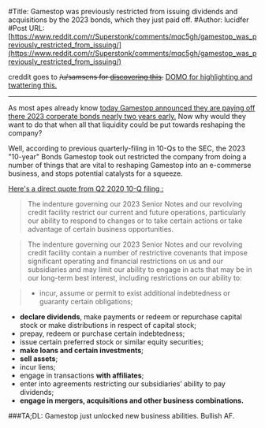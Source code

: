 #Title: Gamestop was previously restricted from issuing dividends and acquisitions by the 2023 bonds, which they just paid off.
#Author: lucidfer
#Post URL: [https://www.reddit.com/r/Superstonk/comments/mqc5gh/gamestop_was_previously_restricted_from_issuing/](https://www.reddit.com/r/Superstonk/comments/mqc5gh/gamestop_was_previously_restricted_from_issuing/)


creddit goes to ~~/u/samsens for [discovering this](https://www.reddit.com/r/Superstonk/comments/mqaxlh/holy_shit/).~~ [DOMO for highlighting and twattering this.](https://twitter.com/DOMOCAPITAL/status/1382064324248735744?ref_src=twsrc%5Egoogle%7Ctwcamp%5Eserp%7Ctwgr%5Etweet)

___

As most apes already know [today Gamestop announced they are paying off there 2023 corperate bonds nearly two years early.](https://news.gamestop.com/news-releases/news-release-details/gamestop-announces-voluntary-early-redemption-senior-notes-0) Now why would they want to do that when all that liquidity could be put towards reshaping the company?

Well, according to previous quarterly-filing in 10-Qs to the SEC, the 2023 "10-year" Bonds Gamestop took out restricted the company from doing a number of things that are vital to reshaping Gamestop into an e-commerse business, and stops potential catalysts for a squeeze.

[Here's a direct quote from Q2 2020 10-Q filing :](https://news.gamestop.com/node/18221/)

> The indenture governing our 2023 Senior Notes and our revolving credit facility restrict our current and future operations, particularly our ability to respond to changes or to take certain actions or take advantage of certain business opportunities.

>The indenture governing our 2023 Senior Notes and our revolving credit facility contain a number of restrictive covenants that impose significant operating and financial restrictions on us and our subsidiaries and may limit our ability to engage in acts that may be in our long-term best interest, including
restrictions on our ability to:

>- incur, assume or permit to exist additional indebtedness or guaranty certain obligations;
- **declare dividends**, make payments or redeem or repurchase capital stock or make distributions in respect of capital stock;
- prepay, redeem or purchase certain indebtedness;
- issue certain preferred stock or similar equity securities;
- **make loans and certain investments**;
- **sell assets**;
- incur liens;
- engage in transactions **with affiliates**;
- enter into agreements restricting our subsidiaries’ ability to pay dividends;
- **engage in mergers, acquisitions and other business combinations.**

###TA;DL: Gamestop just unlocked new business abilities. Bullish AF.